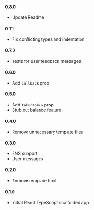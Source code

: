 #### 0.8.0
- Update Readme

#### 0.7.1
- Fix conflicting types and indentation

#### 0.7.0
- Tests for user feedback messages

#### 0.6.0
- Add `callback` prop

#### 0.5.0
- Add `takerToken` prop
- Stub out balance feature

#### 0.4.0
- Remove unnecessary template files

#### 0.3.0
- ENS support
- User messages

#### 0.2.0
- Remove template html

#### 0.1.0
- Initial React TypeScript scaffolded app